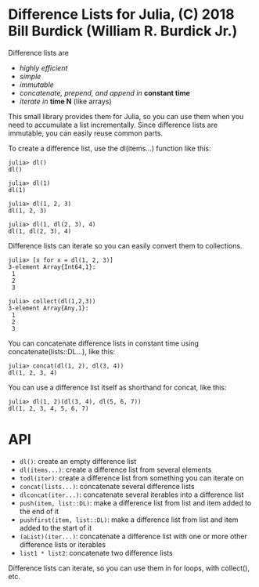 # Difference Lists for Julia, (C) 2018 Bill Burdick (William R. Burdick Jr.)

Difference lists are

* *highly efficient*
* *simple*
* *immutable*
* *concatenate, prepend, and append in* **constant time**
* *iterate in* **time N** (like arrays)

This small library provides them for Julia, so you can use them when you need to accumulate a list incrementally. Since difference lists are immutable, you can easily reuse common parts.

To create a difference list, use the dl(items...) function like this:

```jldoctest
julia> dl()
dl()

julia> dl(1)
dl(1)

julia> dl(1, 2, 3)
dl(1, 2, 3)

julia> dl(1, dl(2, 3), 4)
dl(1, dl(2, 3), 4)
```

Difference lists can iterate so you can easily convert them to collections.

```jldoctest
julia> [x for x = dl(1, 2, 3)]
3-element Array{Int64,1}:
 1
 2
 3

julia> collect(dl(1,2,3))
3-element Array{Any,1}:
 1
 2
 3
```

You can concatenate difference lists in constant time using concatenate(lists::DL...), like this:

```jldoctest
julia> concat(dl(1, 2), dl(3, 4))
dl(1, 2, 3, 4)
```

You can use a difference list itself as shorthand for concat, like this:
```jldoctest
julia> dl(1, 2)(dl(3, 4), dl(5, 6, 7))
dl(1, 2, 3, 4, 5, 6, 7)
```

# API

* `dl()`: create an empty difference list
* `dl(items...)`: create a difference list from several elements
* `todl(iter)`: create a difference list from something you can iterate on
* `concat(lists...)`: concatenate several difference lists
* `dlconcat(iter...)`: concatenate several iterables into a difference list
* `push(item, list::DL)`: make a difference list from list and item added to the end of it
* `pushfirst(item, list::DL)`: make a difference list from list and item added to the start of it
* `(aList)(iter...)`: concatenate a difference list with one or more other difference lists or iterables
* `list1 * list2`: concatenate two difference lists

Difference lists can iterate, so you can use them in for loops, with collect(), etc.
